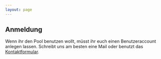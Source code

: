 ```yaml
---
layout: page
---
```


## Anmeldung
Wenn ihr den Pool benutzen wollt, müsst ihr euch einen Benutzeraccount anlegen lassen. Schreibt uns am besten eine Mail oder benutzt das [Kontaktformular](kontakt.html).

